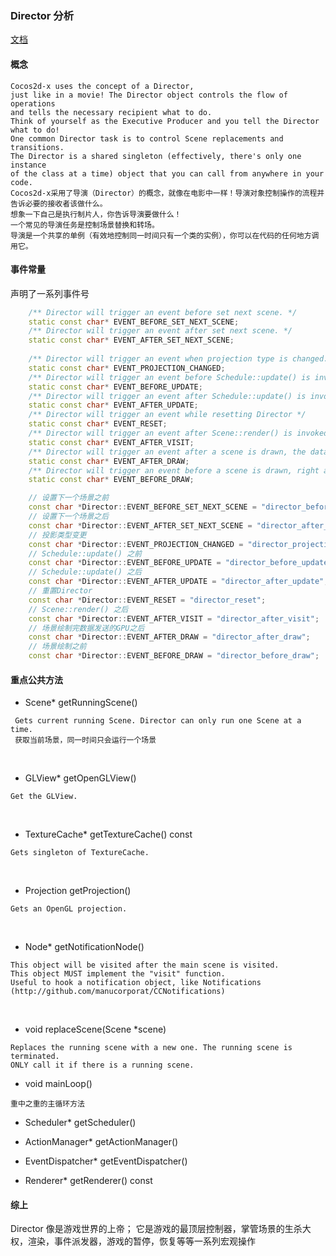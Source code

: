 ### Director 分析

[文档](../cocos-2dx-doc-cn/001%20Basic%20Cocos2d-x%20Concepts/001002%20Director/README.md)

#### 概念
```
Cocos2d-x uses the concept of a Director, 
just like in a movie! The Director object controls the flow of operations 
and tells the necessary recipient what to do. 
Think of yourself as the Executive Producer and you tell the Director what to do! 
One common Director task is to control Scene replacements and transitions. 
The Director is a shared singleton (effectively, there's only one instance 
of the class at a time) object that you can call from anywhere in your code.
Cocos2d-x采用了导演（Director）的概念，就像在电影中一样！导演对象控制操作的流程并告诉必要的接收者该做什么。
想象一下自己是执行制片人，你告诉导演要做什么！
一个常见的导演任务是控制场景替换和转场。
导演是一个共享的单例（有效地控制同一时间只有一个类的实例），你可以在代码的任何地方调用它。
```

#### 事件常量
声明了一系列事件号 <br>
``` cpp 
    /** Director will trigger an event before set next scene. */
    static const char* EVENT_BEFORE_SET_NEXT_SCENE;
    /** Director will trigger an event after set next scene. */
    static const char* EVENT_AFTER_SET_NEXT_SCENE;
    
    /** Director will trigger an event when projection type is changed. */
    static const char* EVENT_PROJECTION_CHANGED;
    /** Director will trigger an event before Schedule::update() is invoked. */
    static const char* EVENT_BEFORE_UPDATE;
    /** Director will trigger an event after Schedule::update() is invoked. */
    static const char* EVENT_AFTER_UPDATE;
    /** Director will trigger an event while resetting Director */
    static const char* EVENT_RESET;
    /** Director will trigger an event after Scene::render() is invoked. */
    static const char* EVENT_AFTER_VISIT;
    /** Director will trigger an event after a scene is drawn, the data is sent to GPU. */
    static const char* EVENT_AFTER_DRAW;
    /** Director will trigger an event before a scene is drawn, right after clear. */
    static const char* EVENT_BEFORE_DRAW;
```
``` cpp 
    // 设置下一个场景之前
    const char *Director::EVENT_BEFORE_SET_NEXT_SCENE = "director_before_set_next_scene";
    // 设置下一个场景之后
    const char *Director::EVENT_AFTER_SET_NEXT_SCENE = "director_after_set_next_scene";
    // 投影类型变更
    const char *Director::EVENT_PROJECTION_CHANGED = "director_projection_changed";
    // Schedule::update() 之前
    const char *Director::EVENT_BEFORE_UPDATE = "director_before_update";
    // Schedule::update() 之后
    const char *Director::EVENT_AFTER_UPDATE = "director_after_update";
    // 重置Director
    const char *Director::EVENT_RESET = "director_reset";
    // Scene::render() 之后
    const char *Director::EVENT_AFTER_VISIT = "director_after_visit";
    // 场景绘制完数据发送的GPU之后
    const char *Director::EVENT_AFTER_DRAW = "director_after_draw";
    // 场景绘制之前
    const char *Director::EVENT_BEFORE_DRAW = "director_before_draw";
```

#### 重点公共方法
- Scene* getRunningScene()
```
 Gets current running Scene. Director can only run one Scene at a time.
 获取当前场景，同一时间只会运行一个场景
```
<br>

- GLView* getOpenGLView()
```
Get the GLView.
```
<br>

-  TextureCache* getTextureCache() const
```
Gets singleton of TextureCache.
```
<br>

- Projection getProjection()
```
Gets an OpenGL projection.
```
<br>

- Node* getNotificationNode()
```
This object will be visited after the main scene is visited.
This object MUST implement the "visit" function.
Useful to hook a notification object, like Notifications (http://github.com/manucorporat/CCNotifications)
```
<br>

- void replaceScene(Scene *scene)
```
Replaces the running scene with a new one. The running scene is terminated.
ONLY call it if there is a running scene.
```

- void mainLoop()
```
重中之重的主循环方法
```

- Scheduler* getScheduler()

- ActionManager* getActionManager()

- EventDispatcher* getEventDispatcher()

- Renderer* getRenderer() const

#### 综上
Director 像是游戏世界的上帝；
它是游戏的最顶层控制器，掌管场景的生杀大权，渲染，事件派发器，游戏的暂停，恢复等等一系列宏观操作